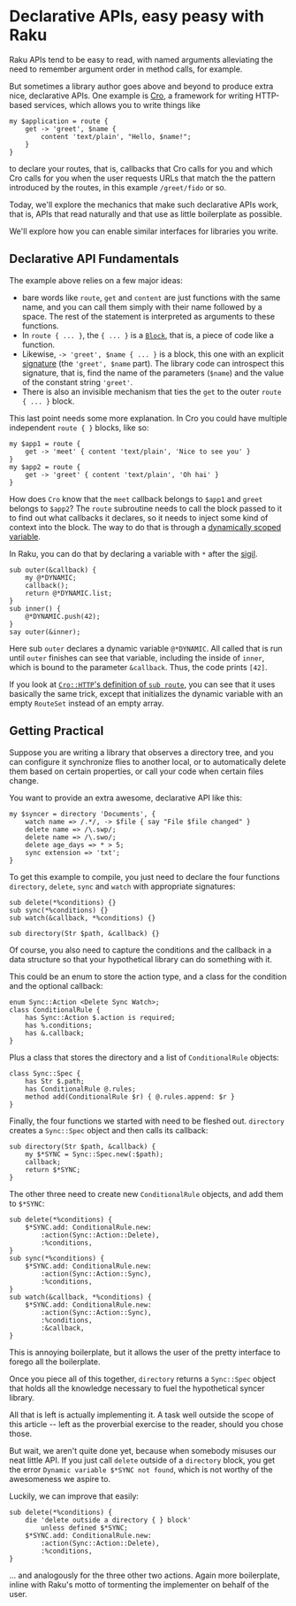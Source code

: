 # Declarative APIs, easy peasy with Raku

Raku APIs tend to be easy to read, with named arguments alleviating
the need to remember argument order in method calls, for example.

But sometimes a library author goes above and beyond to produce
extra nice, declarative APIs. One example is [Cro](https://cro.services/),
a framework for writing HTTP-based services, which allows you to write
things like

    my $application = route {
        get -> 'greet', $name {
            content 'text/plain', "Hello, $name!";
        }
    }

to declare your routes, that is, callbacks that Cro calls for you
and which Cro calls for you when the user requests URLs that match the
the pattern introduced by the routes, in this example `/greet/fido` or so.

Today, we'll explore the mechanics that make such declarative APIs work,
that is, APIs that read naturally and that use as little boilerplate
as possible.

We'll explore how you can enable similar interfaces for libraries you write.

## Declarative API Fundamentals

The example above relies on a few major ideas:

* bare words like `route`, `get` and `content` are just functions with the same name, and you can call them simply with their name followed by a space. The rest of the statement is interpreted as arguments to these functions.
* In `route { ... }`, the `{ ... }` is a [`Block`](https://docs.raku.org/type/Block), that is, a piece of code like a function.
* Likewise, `-> 'greet', $name { ... }` is a block, this one with an explicit [signature](https://docs.raku.org/type/Signature) (the `'greet', $name` part). The library code can introspect this signature, that is, find the name of the parameters (`$name`) and the value of the constant string `'greet'`.
* There is also an invisible mechanism that ties the `get` to the outer `route { ... }` block.

This last point needs some more explanation. In Cro you could have multiple independent `route { }` blocks, like so:

    my $app1 = route {
        get -> 'meet' { content 'text/plain', 'Nice to see you' }
    }
    my $app2 = route {
        get -> 'greet' { content 'text/plain', 'Oh hai' }
    }

How does `Cro` know that the `meet` callback belongs to `$app1` and `greet` belongs to `$app2`? The `route` subroutine needs to call the block passed to it to find out what callbacks it declares, so it needs to inject some kind of context into the block. The way to do that is through a [dynamically scoped variable](https://docs.raku.org/language/variables#index-entry-Dynamically_scoped_variables).

In Raku, you can do that by declaring a variable with `*` after the [sigil](https://docs.raku.org/language/glossary#index-entry-Sigil).

    sub outer(&callback) {
        my @*DYNAMIC;
        callback();
        return @*DYNAMIC.list;
    }
    sub inner() {
        @*DYNAMIC.push(42);
    }
    say outer(&inner);

Here sub `outer` declares a dynamic variable `@*DYNAMIC`. All called that is run until `outer` finishes can see that variable, including the inside of `inner`, which is bound to the parameter `&callback`. Thus, the code prints `[42]`.

If you look at [`Cro::HTTP`'s definition of `sub route`](https://github.com/croservices/cro-http/blob/5e636321ef16a3abae2927eb3948b19eb4de3d02/lib/Cro/HTTP/Router.pm6#L606), you can see that it uses  basically the same trick, except that initializes the dynamic variable with an empty `RouteSet` instead of an empty array.

## Getting Practical

Suppose you are writing a library that observes a directory tree, and you can configure it synchronize flies to another local, or to automatically delete them based on certain properties, or call your code when certain files change.

You want to provide an extra awesome, declarative API like this:

    my $syncer = directory 'Documents', {
        watch name => /.*/, -> $file { say "File $file changed" }
        delete name => /\.swp/;
        delete name => /\.swo/;
        delete age_days => * > 5; 
        sync extension => 'txt';
    }

To get this example to compile, you just need to declare the four functions
`directory`, `delete`, `sync` and `watch` with appropriate signatures:

    sub delete(*%conditions) {}
    sub sync(*%conditions) {}
    sub watch(&callback, *%conditions) {}

    sub directory(Str $path, &callback) {}

Of course, you also need to capture the conditions and the callback in a data structure so that your hypothetical library can do something with it.

This could be an enum to store the action type, and a class for the condition and the optional callback:

    enum Sync::Action <Delete Sync Watch>;
    class ConditionalRule {
        has Sync::Action $.action is required;
        has %.conditions;
        has &.callback;
    }

Plus a class that stores the directory and a list of `ConditionalRule` objects:

    class Sync::Spec {
        has Str $.path;
        has ConditionalRule @.rules;
        method add(ConditionalRule $r) { @.rules.append: $r }
    }

Finally, the four functions we started with need to be fleshed out. `directory` creates a `Sync::Spec` object and then calls its callback:

    sub directory(Str $path, &callback) {
        my $*SYNC = Sync::Spec.new(:$path);
        callback;
        return $*SYNC;
    }

The other three need to create new `ConditionalRule` objects, and add them
to `$*SYNC`:

    sub delete(*%conditions) {
        $*SYNC.add: ConditionalRule.new:
            :action(Sync::Action::Delete),
            :%conditions,
    }
    sub sync(*%conditions) {
        $*SYNC.add: ConditionalRule.new:
            :action(Sync::Action::Sync),
            :%conditions,
    }
    sub watch(&callback, *%conditions) {
        $*SYNC.add: ConditionalRule.new:
            :action(Sync::Action::Sync),
            :%conditions,
            :&callback,
    }

This is annoying boilerplate, but it allows the user of the pretty interface
to forego all the boilerplate.

Once you piece all of this together, `directory` returns a `Sync::Spec`
object that holds all the knowledge necessary to fuel the hypothetical syncer library.

All that is left is actually implementing it. A task well outside the scope
of this article -- left as the proverbial exercise to the reader, should you
chose those.

But wait, we aren't quite done yet, because when somebody misuses our neat
little API. If you just call `delete` outside of a `directory` block, you get
the error `Dynamic variable $*SYNC not found`, which is not worthy of the
awesomeness we aspire to.

Luckily, we can improve that easily:

    sub delete(*%conditions) {
        die 'delete outside a directory { } block'
            unless defined $*SYNC;
        $*SYNC.add: ConditionalRule.new:
            :action(Sync::Action::Delete),
            :%conditions,
    }

... and analogously for the three other two actions. Again more boilerplate,
inline with Raku's motto of tormenting the implementer on behalf of the user.
